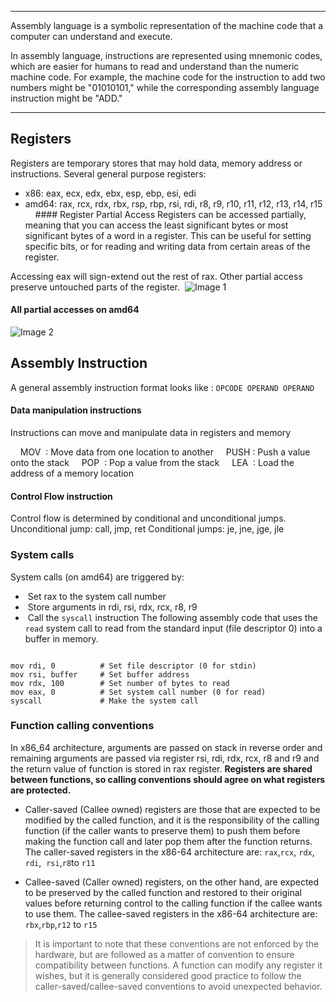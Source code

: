 <hr>
Assembly language is a symbolic representation of the machine code that a computer can understand and execute.

In assembly language, instructions are represented using mnemonic codes, which are easier for humans to read and understand than the numeric machine code. For example, the machine code for the instruction to add two numbers might be "01010101," while the corresponding assembly language instruction might be "ADD."

<hr>

## Registers

Registers are temporary stores that may hold data, memory address or instructions.
Several general purpose registers:
- x86: eax, ecx, edx, ebx, esp, ebp, esi, edi
- amd64: rax, rcx, rdx, rbx, rsp, rbp, rsi, rdi, r8, r9, r10, r11, r12, r13, r14, r15
    #### Register Partial Access
Registers can be accessed partially, meaning that you can access the least significant bytes or most significant bytes of a word in a register. This can be useful for setting specific bits, or for reading and writing data from certain areas of the register.

Accessing eax will sign-extend out the rest of rax. Other partial access preserve untouched parts of the register.  ![Image 1](Capture1.png)

#### All partial accesses on amd64

![Image 2](Capture2.PNG)

## Assembly Instruction
A general assembly instruction format looks like : `OPCODE OPERAND OPERAND`

#### Data manipulation instructions
Instructions can move and manipulate data in registers and memory

    MOV  : Move data from one location to another
    PUSH : Push a value onto the stack
    POP  : Pop a value from the stack
    LEA  : Load the address of a memory location

#### Control Flow instruction
Control flow is determined by conditional and unconditional jumps.
Unconditional jump: call, jmp, ret
Conditional jumps: je, jne, jge, jle

### System calls
System calls (on amd64) are triggered by:
-  Set rax to the system call number
-  Store arguments in rdi, rsi, rdx, rcx, r8, r9
-  Call the `syscall` instruction
The following assembly code that uses the `read` system call to read from the standard input (file descriptor 0) into a buffer in memory.

```

mov rdi, 0          # Set file descriptor (0 for stdin)
mov rsi, buffer     # Set buffer address
mov rdx, 100        # Set number of bytes to read
mov eax, 0          # Set system call number (0 for read)
syscall             # Make the system call

```

### Function calling conventions
In x86_64 architecture, arguments are passed on stack in reverse order and remaining arguments are passed via register rsi, rdi, rdx, rcx, r8 and r9 and the return value of function is stored in rax register.
**Registers are shared between functions, so calling conventions should agree on what registers are protected.**
- Caller-saved (Callee owned) registers are those that are expected to be modified by the called function, and it is the responsibility of the calling function (if the caller wants to preserve them) to push them before making the function call and later pop them after the function returns. The caller-saved registers in the x86-64 architecture are: `rax`,`rcx`, `rdx`, `rdi`,  `rsi`,`r8`to `r11`

- Callee-saved (Caller owned) registers, on the other hand, are expected to be preserved by the called function and restored to their original values before returning control to the calling function if the callee wants to use them. The callee-saved registers in the x86-64 architecture are: `rbx`,`rbp`,`r12` to `r15`

>It is important to note that these conventions are not enforced by the hardware, but are followed as a matter of convention to ensure compatibility between functions. A function can modify any register it wishes, but it is generally considered good practice to follow the caller-saved/callee-saved conventions to avoid unexpected behavior.